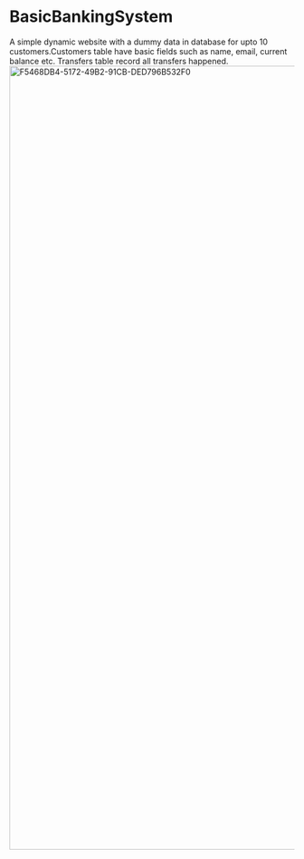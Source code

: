 # BasicBankingSystem

A simple dynamic website with a dummy data in database for upto 10
customers.Customers table have basic fields such as name, email,
current balance etc. Transfers table record all transfers
happened.
<img width="1384" alt="F5468DB4-5172-49B2-91CB-DED796B532F0" src="https://user-images.githubusercontent.com/65447390/121774641-f9bc3880-cba0-11eb-9a29-11cca87968e1.png">
